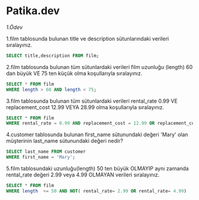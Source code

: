 # Patika.dev


*1.Ödev* 

1.film tablosunda bulunan title ve description sütunlarındaki verileri sıralayınız.
```Sql
SELECT title,description FROM film;
```

2.film tablosunda bulunan tüm sütunlardaki verileri film uzunluğu (length) 60 dan büyük VE 75 ten küçük olma koşullarıyla sıralayınız.
```Sql
SELECT * FROM film
WHERE length > 60 AND length < 75;
```

3.film tablosunda bulunan tüm sütunlardaki verileri rental_rate 0.99 VE replacement_cost 12.99 VEYA 28.99 olma koşullarıyla sıralayınız.
```Sql
SELECT * FROM film
WHERE rental_rate = 0.99 AND replacement_cost = 12.99 OR replacement_cost = 28.99;
```

4.customer tablosunda bulunan first_name sütunundaki değeri 'Mary' olan müşterinin last_name sütunundaki değeri nedir?
```Sql
SELECT last_name FROM customer
WHERE first_name = 'Mary';
```

5.film tablosundaki uzunluğu(length) 50 ten büyük OLMAYIP aynı zamanda rental_rate değeri 2.99 veya 4.99 OLMAYAN verileri sıralayınız.
```Sql
SELECT * FROM film
WHERE length  <= 50 AND NOT( rental_rate= 2.99 OR rental_rate= 4.99)
```
